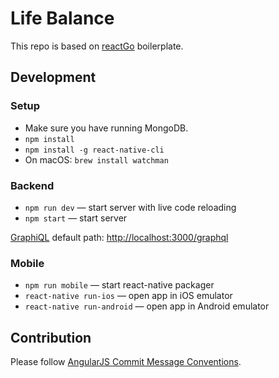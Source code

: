 # Life Balance
This repo is based on [reactGo](https://github.com/reactGo/reactGo) boilerplate.

## Development
### Setup
- Make sure you have running MongoDB.
- `npm install`
- `npm install -g react-native-cli`
- On macOS: `brew install watchman`

### Backend
- `npm run dev` — start server with live code reloading
- `npm start` — start server

[GraphiQL](https://github.com/graphql/graphiql) default path: [http://localhost:3000/graphql](http://localhost:3000/graphql) 

### Mobile
- `npm run mobile` — start react-native packager
- `react-native run-ios` — open app in iOS emulator
- `react-native run-android` — open app in Android emulator

## Contribution
Please follow [AngularJS Commit Message Conventions](https://github.com/angular/angular.js/blob/master/CONTRIBUTING.md#-git-commit-guidelines).